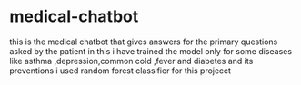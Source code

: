 # medical-chatbot
this is the medical chatbot that gives answers for the primary questions asked by the patient 
in this i have trained the model only for some diseases like asthma ,depression,common cold ,fever and diabetes and its preventions 
i used random forest classifier for this projecct 

